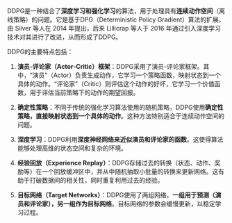 DDPG是一种结合了**深度学习和强化学习**的算法，用于处理具有**连续动作空间**（离线策略）的问题。它是基于DPG（Deterministic Policy Gradient）算法的扩展，由 Silver 等人在 2014 年提出，后来 Lillicrap 等人于 2016 年通过引入深度学习技术对其进行了改进，从而形成了DDPG。

DDPG的主要特点包括：

1. **演员-评论家（Actor-Critic）框架**：DDPG采用了演员-评论家框架。其中，“演员”（Actor）负责生成动作，它学习一个策略函数，映射状态到一个具体的动作。“评论家”（Critic）则评估这个动作的好坏，它学习一个价值函数，用于评估当前策略下的动作的期望回报。

2. **确定性策略**：不同于传统的强化学习算法使用的随机策略，DDPG使用**确定性策略，直接映射状态到一个具体的动作**。这种方法特别适合于连续动作空间的问题。

3. **深度学习**：DDPG利用**深度神经网络来近似演员和评论家的函数**。这使得算法能够处理高维的状态空间和复杂的环境。

4. **经验回放（Experience Replay）**：DDPG存储过去的转换（状态、动作、奖励等）在一个回放缓冲区中，并从中随机抽取小批量的转换来更新网络。这有助于打破数据间的相关性，同时重复利用过去的经验。

5. **目标网络（Target Networks）**：DDPG使用了两组网络，**一组用于预测（演员和评论家），另一组作为目标网络**。目标网络的参数会缓慢更新，以稳定学习过程。




